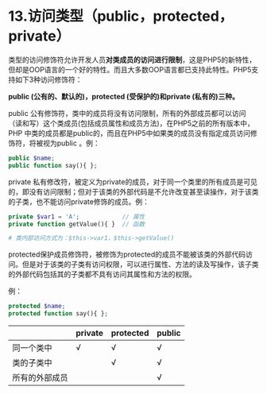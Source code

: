 # 13.访问类型（public，protected，private）

类型的访问修饰符允许开发人员**对类成员的访问进行限制**，这是PHP5的新特性，但却是OOP语言的一个好的特性。而且大多数OOP语言都已支持此特性。PHP5支持如下3种访问修饰符：

**public \(公有的、默认的\)，protected \(受保护的\)和private \(私有的\)三种。**

public 公有修饰符，类中的成员将没有访问限制，所有的外部成员都可以访问（读和写）这个类成员\(包括成员属性和成员方法\)，在PHP5之前的所有版本中，PHP 中类的成员都是public的，而且在PHP5中如果类的成员没有指定成员访问修饰符，将被视为public 。例：

```php
public $name;
public function say(){ };
```

private 私有修改符，被定义为private的成员，对于同一个类里的所有成员是可见的，即没有访问限制；但对于该类的外部代码是不允许改变甚至读操作，对于该类的子类，也不能访问private修饰的成员。例：

```php
private $var1 = 'A';            // 属性
private function getValue(){ }  // 函数

# 类内部访问方式为：$this->var1，$this->getValue()
```

protected保护成员修饰符，被修饰为protected的成员不能被该类的外部代码访问。但是对于该类的子类有访问权限，可以进行属性、方法的读及写操作，该子类的外部代码包括其的子类都不具有访问其属性和方法的权限。

例：

```php
protected $name;
protected function say(){ };
```

|  | private | protected | public |
| :--- | :--- | :--- | :--- |
| 同一个类中 | √ | √ | √ |
| 类的子类中 |  | √ | √ |
| 所有的外部成员 |  |  | √ |



